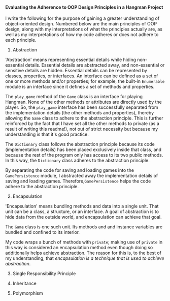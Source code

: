 #### Evaluating the Adherence to OOP Design Principles in a Hangman Project

I write the following for the purpose of gaining a greater understanding of object-oriented design. Numbered below are the main principles of OOP design, along with my interpretations of what the principles actually are, as well as my interpretations of how my code adheres or does not adhere to each principle.

1. Abstraction

'Abstraction' means representing essential details while hiding non-essential details. Essential details are abstracted away, and non-essential or sensitive details are hidden. Essential details can be represented by classes, properties, or interfaces. An interface can be defined as a set of one or more methods and/or properties; for example, the built-in `Enumerable` module is an interface since it defines a set of methods and properties.

The `play_game` method of the `Game` class is an interface for playing Hangman. None of the other methods or attributes are directly used by the player. So, the `play_game` interface has been successfully separated from the implementation details (the other methods and properties), thereby allowing the `Game` class to adhere to the abstraction principle. This is further reinforced by the fact that I have set all the other methods to private (as a result of writing this readme!), not out of strict necessity but because my understanding is that it's good practice.

The `Dictionary` class follows the abstraction principle because its code (implementation details) has been placed exclusively inside that class, and because the rest of the program only has access to its two public methods. In this way, the `Dictionary` class adheres to the abstraction principle.

By separating the code for saving and loading games into the `GamePersistence` module, I abstracted away the implementation details of saving and loading games. Therefore,`GamePersistence` helps the code adhere to the abstraction principle.

2. Encapsulation

'Encapsulation' means bundling methods and data into a single unit. That unit can be a class, a structure, or an interface. A goal of abstraction is to hide data from the outside world, and encapsulation can achieve that goal.

The `Game` class is one such unit. Its methods and and instance variables are bundled and confined to its interior.

My code wraps a bunch of methods with `private`; making use of `private` in this way is considered an encapsulation method even though doing so additionally helps achieve abstraction. The reason for this is, to the best of my understanding, that *encapsulation is a technique that is used to achieve abstraction*.


3. Single Responsibility Principle


4. Inheritance


5. Polymorphism
